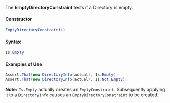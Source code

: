 The **EmptyDirectoryConstraint** tests if a Directory is empty.

#### Constructor

```csharp
EmptyDirectoryConstraint()
```

#### Syntax

```csharp
Is.Empty
```

#### Examples of Use

```csharp
Assert.That(new DirectoryInfo(actual), Is.Empty);
Assert.That(new DirectoryInfo(actual), Is.Not.Empty);
```

**Note:** `Is.Empty` actually creates an `EmptyConstraint`. Subsequently applying it to a `DirectoryInfo` causes an `EmptyDirectoryConstraint` to be created.
